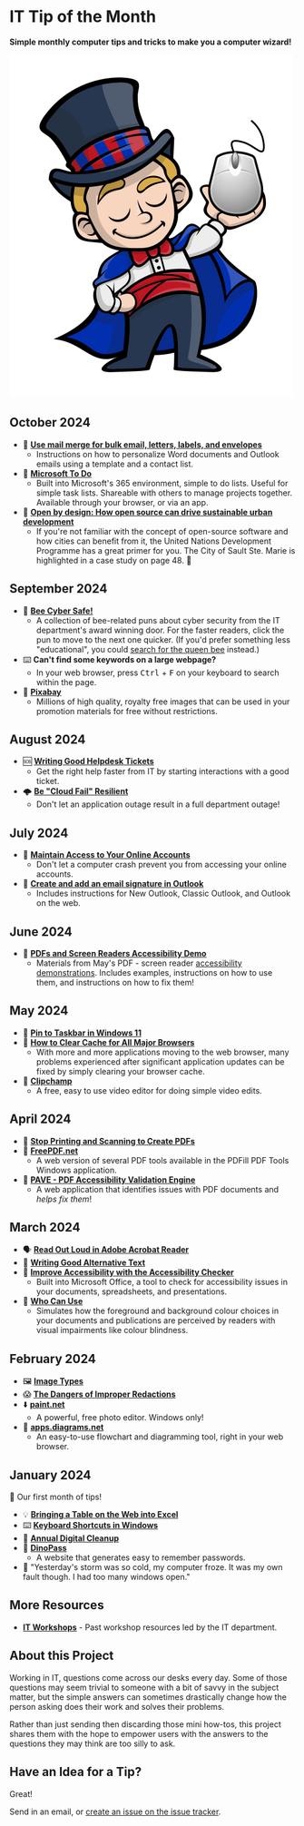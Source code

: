 # IT Tip of the Month

**Simple monthly computer tips and tricks to make you a computer wizard!**

![Wizard](wizard.png)

## October 2024

- 🔗 [**Use mail merge for bulk email, letters, labels, and envelopes**](https://support.microsoft.com/en-us/office/use-mail-merge-for-bulk-email-letters-labels-and-envelopes-f488ed5b-b849-4c11-9cff-932c49474705)
  - Instructions on how to personalize Word documents and Outlook emails using a template and a contact list.
- 🔗 [**Microsoft To Do**](https://to-do.office.com)
  - Built into Microsoft's 365 environment, simple to do lists.
    Useful for simple task lists. Shareable with others to manage projects together.
    Available through your browser, or via an app.
- 📖 [**Open by design: How open source can drive sustainable urban development**](https://www.undp.org/publications/open-design-how-open-source-can-drive-sustainable-urban-development)
  - If you're not familiar with the concept of open-source software and how cities can benefit from it,
    the United Nations Development Programme has a great primer for you.
    The City of Sault Ste. Marie is highlighted in a case study on page 48. 🎉

## September 2024

- 🐝 [**Bee Cyber Safe!**](https://cityssm.github.io/national-bee-day/puns.html)
  - A collection of bee-related puns about cyber security from the IT department's award winning door.
    For the faster readers, click the pun to move to the next one quicker.
    (If you'd prefer something less "educational", you could [search for the queen bee](https://cityssm.github.io/national-bee-day/) instead.)
- ⌨️ **Can't find some keywords on a large webpage?**
  - In your web browser, press <kbd>Ctrl</kbd> + <kbd>F</kbd> on your keyboard to search within the page.
- 🔗 [**Pixabay**](https://pixabay.com/)
  - Millions of high quality, royalty free images that can be used in your promotion materials for free without restrictions.

## August 2024

- 🆘 [**Writing Good Helpdesk Tickets**](2024/08-aug/writing-good-tickets.md)
  - Get the right help faster from IT by starting interactions with a good ticket.
- 🌩️ [**Be "Cloud Fail" Resilient**](2024/08-aug/be-cloud-fail-resilient.md)
  - Don't let an application outage result in a full department outage!

## July 2024

- 🔑 [**Maintain Access to Your Online Accounts**](2024/07-jul/maintain-online-accounts.md)
  - Don't let a computer crash prevent you from accessing your online accounts.
- 🔗 [**Create and add an email signature in Outlook**](https://support.microsoft.com/en-us/office/create-and-add-an-email-signature-in-outlook-8ee5d4f4-68fd-464a-a1c1-0e1c80bb27f2#PickTab=Classic_Outlook)
  - Includes instructions for New Outlook, Classic Outlook, and Outlook on the web.

## June 2024

- 🦻 [**PDFs and Screen Readers Accessibility Demo**](https://cityssm.github.io/accessibility-demo-2024/)
  - Materials from May's PDF - screen reader [accessibility demonstrations](https://x.com/SooShoe/status/1795861557856944370). Includes examples, instructions on how to use them, and instructions on how to fix them!

## May 2024

- 📌 [**Pin to Taskbar in Windows 11**](2024/05-may/pin-to-taskbar.md)
- 🔗 [**How to Clear Cache for All Major Browsers**](https://kinsta.com/knowledgebase/how-to-clear-browser-cache/)
  - With more and more applications moving to the web browser, many problems experienced after significant application updates can be fixed by simply clearing your browser cache.
- 🔗 [**Clipchamp**](https://clipchamp.com/en/)
  - A free, easy to use video editor for doing simple video edits.

## April 2024

- 🛑 [**Stop Printing and Scanning to Create PDFs**](2024/04-apr/stop-printing-and-scanning.md)
- 🔗 [**FreePDF.net**](http://www.freepdf.net/)
  - A web version of several PDF tools available in the PDFill PDF Tools Windows application.
- 🔗 [**PAVE - PDF Accessibility Validation Engine**](https://pave-pdf.org/?lang=en)
  - A web application that identifies issues with PDF documents and _helps fix them_!

## March 2024

- 🗣️ [**Read Out Loud in Adobe Acrobat Reader**](2024/03-mar/pdf-read-out-loud.md)
- 📝 [**Writing Good Alternative Text**](2024/03-mar/alternative-text.md)
- 🔗 [**Improve Accessibility with the Accessibility Checker**](https://support.microsoft.com/en-us/office/improve-accessibility-with-the-accessibility-checker-a16f6de0-2f39-4a2b-8bd8-5ad801426c7f)
  - Built into Microsoft Office, a tool to check for accessibility issues in your documents, spreadsheets, and presentations.
- 🔗 [**Who Can Use**](https://www.whocanuse.com/)
  - Simulates how the foreground and background colour choices in your documents and publications are perceived by readers with visual impairments like colour blindness.

## February 2024

- 🖼️ [**Image Types**](2024/02-feb/image-types.md)
- 😱 [**The Dangers of Improper Redactions**](2024/02-feb/improper-redactions.md)
- ⬇️ [**paint.net**](https://getpaint.net/)
  - A powerful, free photo editor. Windows only!
- 🔗 [**apps.diagrams.net**](https://app.diagrams.net/)
  - An easy-to-use flowchart and diagramming tool, right in your web browser.

## January 2024

👶 Our first month of tips!

- 💡 [**Bringing a Table on the Web into Excel**](2024/01-jan/web-table-to-excel.md)
- ⌨️ [**Keyboard Shortcuts in Windows**](2024/01-jan/keyboard-shortcuts.md)
- 🧹 [**Annual Digital Cleanup**](2024/01-jan/digital-cleanup.md)
- 🔗 [**DinoPass**](https://www.dinopass.com/)
  - A website that generates easy to remember passwords.
- 🤪 "Yesterday's storm was so cold, my computer froze. It was my own fault though. I had too many windows open."

## More Resources

- [**IT Workshops**](https://github.com/cityssm/itWorkshops/) - Past workshop resources led by the IT department.

## About this Project

Working in IT, questions come across our desks every day.
Some of those questions may seem trivial to someone with a bit of savvy in the subject matter,
but the simple answers can sometimes drastically change how the person asking does their work
and solves their problems.

Rather than just sending then discarding those mini how-tos,
this project shares them with the hope to empower users with the answers to the questions
they may think are too silly to ask.

## Have an Idea for a Tip?

Great!

Send in an email, or [create an issue on the issue tracker](https://github.com/cityssm/tip-of-the-month/issues/new/choose).
